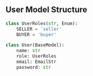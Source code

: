 
## User Model Structure

```python
class UserRoles(str, Enum):
    SELLER = 'seller'
    BUYER = 'buyer'

class User(BaseModel):
    name: str
    role: UserRoles
    email: EmailStr
    password: str  

